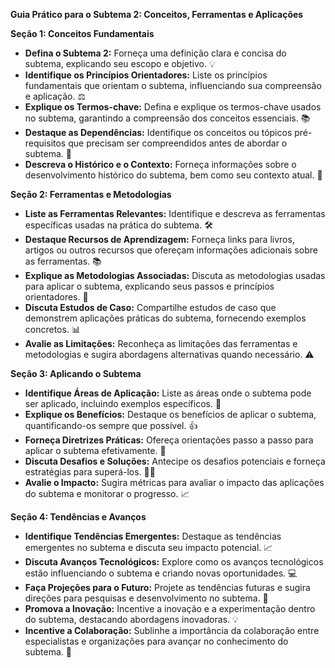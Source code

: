 **Guia Prático para o Subtema 2: Conceitos, Ferramentas e Aplicações**

**Seção 1: Conceitos Fundamentais**

* **Defina o Subtema 2:** Forneça uma definição clara e concisa do subtema, explicando seu escopo e objetivo. 💡
* **Identifique os Princípios Orientadores:** Liste os princípios fundamentais que orientam o subtema, influenciando sua compreensão e aplicação. ⚖️
* **Explique os Termos-chave:** Defina e explique os termos-chave usados no subtema, garantindo a compreensão dos conceitos essenciais. 📚
* **Destaque as Dependências:** Identifique os conceitos ou tópicos pré-requisitos que precisam ser compreendidos antes de abordar o subtema. 🔗
* **Descreva o Histórico e o Contexto:** Forneça informações sobre o desenvolvimento histórico do subtema, bem como seu contexto atual. 📜

**Seção 2: Ferramentas e Metodologias**

* **Liste as Ferramentas Relevantes:** Identifique e descreva as ferramentas específicas usadas na prática do subtema. 🛠️
* **Destaque Recursos de Aprendizagem:** Forneça links para livros, artigos ou outros recursos que ofereçam informações adicionais sobre as ferramentas. 📚
* **Explique as Metodologias Associadas:** Discuta as metodologias usadas para aplicar o subtema, explicando seus passos e princípios orientadores. 📝
* **Discuta Estudos de Caso:** Compartilhe estudos de caso que demonstrem aplicações práticas do subtema, fornecendo exemplos concretos. 📊
* **Avalie as Limitações:** Reconheça as limitações das ferramentas e metodologias e sugira abordagens alternativas quando necessário. ⚠️

**Seção 3: Aplicando o Subtema**

* **Identifique Áreas de Aplicação:** Liste as áreas onde o subtema pode ser aplicado, incluindo exemplos específicos. 🎯
* **Explique os Benefícios:** Destaque os benefícios de aplicar o subtema, quantificando-os sempre que possível. 👍
* **Forneça Diretrizes Práticas:** Ofereça orientações passo a passo para aplicar o subtema efetivamente. 👣
* **Discuta Desafios e Soluções:** Antecipe os desafios potenciais e forneça estratégias para superá-los. 🧗‍♂️
* **Avalie o Impacto:** Sugira métricas para avaliar o impacto das aplicações do subtema e monitorar o progresso. 📈

**Seção 4: Tendências e Avanços**

* **Identifique Tendências Emergentes:** Destaque as tendências emergentes no subtema e discuta seu impacto potencial. 📈
* **Discuta Avanços Tecnológicos:** Explore como os avanços tecnológicos estão influenciando o subtema e criando novas oportunidades. 💻
* **Faça Projeções para o Futuro:** Projete as tendências futuras e sugira direções para pesquisas e desenvolvimento no subtema. 🔮
* **Promova a Inovação:** Incentive a inovação e a experimentação dentro do subtema, destacando abordagens inovadoras. 💡
* **Incentive a Colaboração:** Sublinhe a importância da colaboração entre especialistas e organizações para avançar no conhecimento do subtema. 🤝
